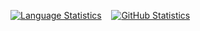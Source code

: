 <!--

https://docs.github.com/en/account-and-profile/setting-up-and-managing-your-github-profile/customizing-your-profile/managing-your-profile-readme

**Hatzen/Hatzen** is a ✨ _special_ ✨ repository because its `README.md` (this file) appears on your GitHub profile.

Here are some ideas to get you started:

- 🔭 I’m currently working on ...
- 🌱 I’m currently learning ...
- 👯 I’m looking to collaborate on ...
- 🤔 I’m looking for help with ...
- 💬 Ask me about ...
- 📫 How to reach me: ...
- 😄 Pronouns: ...
- ⚡ Fun fact: ...
-->


[![Language Statistics](https://github-readme-stats.vercel.app/api/top-langs/?username=Hatzen)](https://github.com/Hatzen)  &nbsp;&nbsp;  [![GitHub Statistics](https://github-readme-stats.vercel.app/api?username=Hatzen)](https://github.com/Hatzen)
